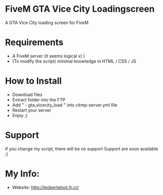 # FiveM GTA Vice City Loadingscreen
A GTA Vice City loading screen for FiveM

# Requirements
- A FiveM server (it seems logical x) )
- (To modify the script) minimal knowledge in HTML / CSS / JS

# How to Install
- Download files
- Extract folder into the FTP
- Add " - gta_vicecity_load " into citmp-server.yml file
- Restart your server
- Enjoy ;)

# Support
If you change my script, there will be no support
Support are soon available ;)

# My Info:
- Website: http://leoberteloot.fr.cr/
